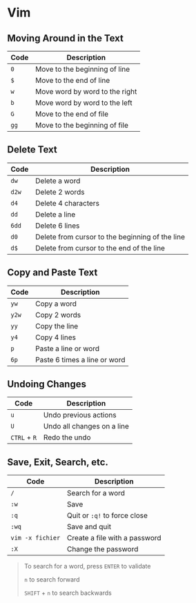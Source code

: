 # Vim

## Moving Around in the Text

| Code | Description                    |
| ---- | ------------------------------ |
| `0`  | Move to the beginning of line  |
| `$`  | Move to the end of line        |
| `w`  | Move word by word to the right |
| `b`  | Move word by word to the left  |
| `G`  | Move to the end of file        |
| `gg` | Move to the beginning of file  |

## Delete Text

| Code  | Description                                     |
| ----- | ----------------------------------------------- |
| `dw`  | Delete a word                                   |
| `d2w` | Delete 2 words                                  |
| `d4`  | Delete 4 characters                             |
| `dd`  | Delete a line                                   |
| `6dd` | Delete 6 lines                                  |
| `d0`  | Delete from cursor to the beginning of the line |
| `d$`  | Delete from cursor to the end of the line       |

## Copy and Paste Text

| Code  | Description                  |
| ----- | ---------------------------- |
| `yw`  | Copy a word                  |
| `y2w` | Copy 2 words                 |
| `yy`  | Copy the line                |
| `y4`  | Copy 4 lines                 |
| `p`   | Paste a line or word         |
| `6p`  | Paste 6 times a line or word |

## Undoing Changes

| Code         | Description                |
| ------------ | -------------------------- |
| `u`          | Undo previous actions      |
| `U`          | Undo all changes on a line |
| `CTRL` + `R` | Redo the undo              |

## Save, Exit, Search, etc.

| Code             | Description                   |
| ---------------- | ----------------------------- |
| `/`              | Search for a word             |
| `:w`             | Save                          |
| `:q`             | Quit or `:q!` to force close  |
| `:wq`            | Save and quit                 |
| `vim -x fichier` | Create a file with a password |
| `:X`             | Change the password           |

> To search for a word, press `ENTER` to validate
>
> `n` to search forward
>
> `SHIFT` + `n` to search backwards
